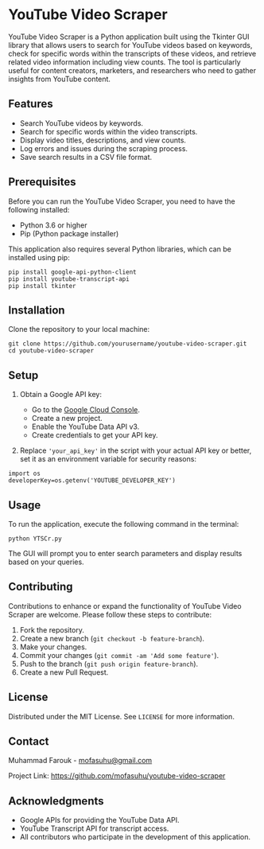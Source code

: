 # YouTube Video Scraper

YouTube Video Scraper is a Python application built using the Tkinter GUI library that allows users to search for YouTube videos based on keywords, check for specific words within the transcripts of these videos, and retrieve related video information including view counts. The tool is particularly useful for content creators, marketers, and researchers who need to gather insights from YouTube content.

## Features

- Search YouTube videos by keywords.
- Search for specific words within the video transcripts.
- Display video titles, descriptions, and view counts.
- Log errors and issues during the scraping process.
- Save search results in a CSV file format.

## Prerequisites

Before you can run the YouTube Video Scraper, you need to have the following installed:

- Python 3.6 or higher
- Pip (Python package installer)

This application also requires several Python libraries, which can be installed using pip:

```
pip install google-api-python-client
pip install youtube-transcript-api
pip install tkinter
```

## Installation

Clone the repository to your local machine:

```
git clone https://github.com/yourusername/youtube-video-scraper.git
cd youtube-video-scraper
```

<h2>Setup</h2>
<ol>
    <li>
        <p>Obtain a Google API key:</p>
        <ul>
            <li>Go to the <a target="_new"
                    rel="noreferrer"
                    href="https://console.cloud.google.com/">Google
                    Cloud Console</a>.</li>
            <li>Create a new project.</li>
            <li>Enable the YouTube Data API
                v3.</li>
            <li>Create credentials to get
                your API key.</li>
        </ul>
    </li>
    <li>
        <p>Replace
            <code>'your_api_key'</code> in
            the script with your actual API
            key or better, set it as an
            environment variable for
            security reasons:</p>
    </li>
</ol>

```
import os
developerKey=os.getenv('YOUTUBE_DEVELOPER_KEY')
```

<h2>Usage</h2>
<p>To run the application, execute the following command in the terminal:</p>

```
python YTSCr.py
```

<p>The GUI will prompt you to enter search
    parameters and display results based on
    your queries.</p>
<h2>Contributing</h2>
<p>Contributions to enhance or expand the
    functionality of YouTube Video Scraper
    are welcome. Please follow these steps
    to contribute:</p>
<ol>
    <li>Fork the repository.</li>
    <li>Create a new branch
        (<code>git checkout -b feature-branch</code>).
    </li>
    <li>Make your changes.</li>
    <li>Commit your changes
        (<code>git commit -am 'Add some feature'</code>).
    </li>
    <li>Push to the branch
        (<code>git push origin feature-branch</code>).
    </li>
    <li>Create a new Pull Request.</li>
</ol>
<h2>License</h2>
<p>Distributed under the MIT License. See
    <code>LICENSE</code> for more
    information.</p>
<h2>Contact</h2>
<p>Muhammad Farouk - <a target="_new" href="mailto:mofasuhu@gmail.com"
        rel="noreferrer">mofasuhu@gmail.com</a>
</p>
<p>Project Link: <a target="_new"
        rel="noreferrer"
        href="https://github.com/mofasuhu/youtube-video-scraper">https://github.com/mofasuhu/youtube-video-scraper</a>
</p>
<h2>Acknowledgments</h2>
<ul>
    <li>Google APIs for providing the YouTube Data API.</li>
    <li>YouTube Transcript API for
        transcript access.</li>
    <li>All contributors who participate in
        the development of this application.
    </li>
</ul>